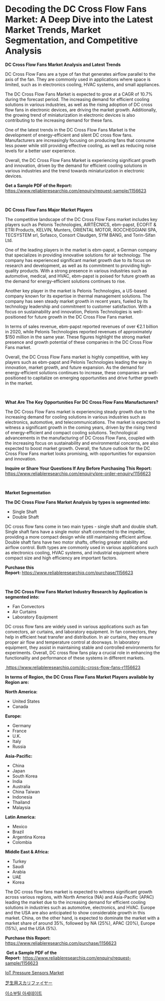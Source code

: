 <p><h1>Decoding the DC Cross Flow Fans Market: A Deep Dive into the Latest Market Trends, Market Segmentation, and Competitive Analysis</h1></p><p><strong>DC Cross Flow Fans Market Analysis and Latest Trends</strong></p>
<p><p>DC Cross Flow Fans are a type of fan that generates airflow parallel to the axis of the fan. They are commonly used in applications where space is limited, such as in electronics cooling, HVAC systems, and small appliances.</p><p>The DC Cross Flow Fans Market is expected to grow at a CAGR of 10.7% during the forecast period. The increasing demand for efficient cooling solutions in various industries, as well as the rising adoption of DC cross flow fans in electronic devices, are driving the market growth. Additionally, the growing trend of miniaturization in electronic devices is also contributing to the increasing demand for these fans.</p><p>One of the latest trends in the DC Cross Flow Fans Market is the development of energy-efficient and silent DC cross flow fans. Manufacturers are increasingly focusing on producing fans that consume less power while still providing effective cooling, as well as reducing noise levels for a better user experience.</p><p>Overall, the DC Cross Flow Fans Market is experiencing significant growth and innovation, driven by the demand for efficient cooling solutions in various industries and the trend towards miniaturization in electronic devices.</p></p>
<p><strong>Get a Sample PDF of the Report:&nbsp;</strong> <a href="https://www.reliableresearchiq.com/enquiry/request-sample/1156623">https://www.reliableresearchiq.com/enquiry/request-sample/1156623</a></p>
<p>&nbsp;</p>
<p><strong>DC Cross Flow Fans Major Market Players</strong></p>
<p><p>The competitive landscape of the DC Cross Flow Fans market includes key players such as Pelonis Technologies, AIRTÈCNICS, ebm-papst, ECOFIT & ETRI Products, KELVIN, Munters, ORIENTAL MOTOR, ROCCHEGGIANI SPA, TECSYSTEM srl, Sofasco, Consort Claudgen, SYM BANG, and Torin-Sifan Ltd.</p><p>One of the leading players in the market is ebm-papst, a German company that specializes in providing innovative solutions for air technology. The company has experienced significant market growth due to its focus on research and development, as well as its commitment to providing high-quality products. With a strong presence in various industries such as automotive, medical, and HVAC, ebm-papst is poised for future growth as the demand for energy-efficient solutions continues to rise.</p><p>Another key player in the market is Pelonis Technologies, a US-based company known for its expertise in thermal management solutions. The company has seen steady market growth in recent years, fueled by its technology leadership and commitment to customer satisfaction. With a focus on sustainability and innovation, Pelonis Technologies is well-positioned for future growth in the DC Cross Flow Fans market.</p><p>In terms of sales revenue, ebm-papst reported revenues of over €2.1 billion in 2020, while Pelonis Technologies reported revenues of approximately $150 million in the same year. These figures highlight the strong market presence and growth potential of these companies in the DC Cross Flow Fans market.</p><p>Overall, the DC Cross Flow Fans market is highly competitive, with key players such as ebm-papst and Pelonis Technologies leading the way in innovation, market growth, and future expansion. As the demand for energy-efficient solutions continues to increase, these companies are well-positioned to capitalize on emerging opportunities and drive further growth in the market.</p></p>
<p>&nbsp;</p>
<p><strong>What Are The Key Opportunities For DC Cross Flow Fans Manufacturers?</strong></p>
<p><p>The DC Cross Flow Fans market is experiencing steady growth due to the increasing demand for cooling solutions in various industries such as electronics, automotive, and telecommunications. The market is expected to witness a significant growth in the coming years, driven by the rising trend of energy-efficient and compact cooling solutions. Technological advancements in the manufacturing of DC Cross Flow Fans, coupled with the increasing focus on sustainability and environmental concerns, are also expected to boost market growth. Overall, the future outlook for the DC Cross Flow Fans market looks promising, with opportunities for expansion and innovation.</p></p>
<p><strong>Inquire or Share Your Questions If Any Before Purchasing This Report:</strong> <a href="https://www.reliableresearchiq.com/enquiry/pre-order-enquiry/1156623">https://www.reliableresearchiq.com/enquiry/pre-order-enquiry/1156623</a></p>
<p>&nbsp;</p>
<p><strong>Market Segmentation</strong></p>
<p><strong>The DC Cross Flow Fans Market Analysis by types is segmented into:</strong></p>
<p><ul><li>Single Shaft</li><li>Double Shaft</li></ul></p>
<p><p>DC cross flow fans come in two main types - single shaft and double shaft. Single shaft fans have a single motor shaft connected to the impeller, providing a more compact design while still maintaining efficient airflow. Double shaft fans have two motor shafts, offering greater stability and airflow control. Both types are commonly used in various applications such as electronics cooling, HVAC systems, and industrial equipment where compact size and high efficiency are important factors.</p></p>
<p><strong>Purchase this Report:&nbsp;</strong><a href="https://www.reliableresearchiq.com/purchase/1156623">https://www.reliableresearchiq.com/purchase/1156623</a></p>
<p>&nbsp;</p>
<p><strong>The DC Cross Flow Fans Market Industry Research by Application is segmented into:</strong></p>
<p><ul><li>Fan Convectors</li><li>Air Curtains</li><li>Laboratory Equipment</li></ul></p>
<p><p>DC cross flow fans are widely used in various applications such as fan convectors, air curtains, and laboratory equipment. In fan convectors, they help in efficient heat transfer and distribution. In air curtains, they ensure proper air flow and temperature control at doorways. In laboratory equipment, they assist in maintaining stable and controlled environments for experiments. Overall, DC cross flow fans play a crucial role in enhancing the functionality and performance of these systems in different markets.</p></p>
<p><a href="https://www.reliableresearchiq.com/dc-cross-flow-fans-r1156623">&nbsp;https://www.reliableresearchiq.com/dc-cross-flow-fans-r1156623</a></p>
<p><strong>In terms of Region, the DC Cross Flow Fans Market Players available by Region are:</strong></p>
<p>
    <p> <strong> North America: </strong>
        <ul>
            <li>United States</li>
            <li>Canada</li>
        </ul>
        </p> 
    <p> <strong> Europe: </strong>
        <ul>
            <li>Germany</li>
            <li>France</li>
            <li>U.K.</li>
            <li>Italy</li>
            <li>Russia</li>
        </ul>
        </p> 
    <p> <strong> Asia-Pacific: </strong>
        <ul>
            <li>China</li>
            <li>Japan</li>
            <li>South Korea</li>
            <li>India</li>
            <li>Australia</li>
            <li>China Taiwan</li>
            <li>Indonesia</li>
            <li>Thailand</li>
            <li>Malaysia</li>
        </ul>
        </p> 
    <p> <strong> Latin America: </strong>
        <ul>
            <li>Mexico</li>
            <li>Brazil</li>
            <li>Argentina Korea</li>
            <li>Colombia</li>
        </ul>
        </p> 
    <p> <strong> Middle East & Africa: </strong>
        <ul>
            <li>Turkey</li>
            <li>Saudi</li>
            <li>Arabia</li>
            <li>UAE</li>
            <li>Korea</li>
        </ul>
    </p>
    </p>
<p><p>The DC cross flow fans market is expected to witness significant growth across various regions, with North America (NA) and Asia-Pacific (APAC) leading the market due to the increasing demand for efficient cooling solutions in industries such as automotive, electronics, and HVAC. Europe and the USA are also anticipated to show considerable growth in this market. China, on the other hand, is expected to dominate the market with a market share of around 35%, followed by NA (25%), APAC (20%), Europe (15%), and the USA (5%).</p></p>
<p><strong>Purchase this Report: </strong><a href="https://www.reliableresearchiq.com/purchase/1156623">https://www.reliableresearchiq.com/purchase/1156623</a></p>
<p>&nbsp;<strong>Get a Sample PDF of the Report:&nbsp;&nbsp;</strong><a href="https://www.reliableresearchiq.com/enquiry/request-sample/1156623">https://www.reliableresearchiq.com/enquiry/request-sample/1156623</a></p>
<p><strong></strong></p>
<p><p><a href="https://issuu.com/reportprime-2/docs/iot-pressure-sensors-market-size-2030.pptx">IoT Pressure Sensors Market</a></p><p><a href="https://github.com/sghwr779811674/Market-Research-Report-List-3/blob/main/826724136963.md">芝生用スカリファイヤー</a></p><p><a href="https://github.com/vdhdwjyp90142/Market-Research-Report-List-3/blob/main/819572547512.md">이소부틸 아세테이트</a></p></p>